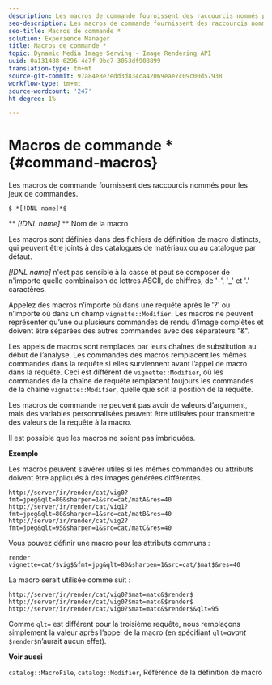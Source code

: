 ```yaml
---
description: Les macros de commande fournissent des raccourcis nommés pour les jeux de commandes.
seo-description: Les macros de commande fournissent des raccourcis nommés pour les jeux de commandes.
seo-title: Macros de commande *
solution: Experience Manager
title: Macros de commande *
topic: Dynamic Media Image Serving - Image Rendering API
uuid: 0a131488-6296-4c7f-9bc7-3053df908899
translation-type: tm+mt
source-git-commit: 97a84e8e7edd3d834ca42069eae7c09c00d57938
workflow-type: tm+mt
source-wordcount: '247'
ht-degree: 1%

---
```



# Macros de commande *{#command-macros}

Les macros de commande fournissent des raccourcis nommés pour les jeux de commandes.

`$ *[!DNL name]*$`

** *[!DNL name]* ** Nom de la macro

Les macros sont définies dans des fichiers de définition de macro distincts, qui peuvent être joints à des catalogues de matériaux ou au catalogue par défaut.

*[!DNL name]* n&#39;est pas sensible à la casse et peut se composer de n&#39;importe quelle combinaison de lettres ASCII, de chiffres, de &#39;-&#39;, &#39;_&#39; et &#39;.&#39; caractères.

Appelez des macros n’importe où dans une requête après le &#39;?&#39; ou n’importe où dans un champ `vignette::Modifier`. Les macros ne peuvent représenter qu’une ou plusieurs commandes de rendu d’image complètes et doivent être séparées des autres commandes avec des séparateurs &quot;&amp;&quot;.

Les appels de macros sont remplacés par leurs chaînes de substitution au début de l’analyse. Les commandes des macros remplacent les mêmes commandes dans la requête si elles surviennent avant l’appel de macro dans la requête. Ceci est différent de `vignette::Modifier`, où les commandes de la chaîne de requête remplacent toujours les commandes de la chaîne `vignette::Modifier`, quelle que soit la position de la requête.

Les macros de commande ne peuvent pas avoir de valeurs d’argument, mais des variables personnalisées peuvent être utilisées pour transmettre des valeurs de la requête à la macro.

Il est possible que les macros ne soient pas imbriquées.

**Exemple**

Les macros peuvent s’avérer utiles si les mêmes commandes ou attributs doivent être appliqués à des images générées différentes.

`http://server/ir/render/cat/vig0?fmt=jpeg&qlt=80&sharpen=1&src=cat/matA&res=40 http://server/ir/render/cat/vig1?fmt=jpeg&qlt=80&sharpen=1&src=cat/matB&res=40 http://server/ir/render/cat/vig2?fmt=jpeg&qlt=95&sharpen=1&src=cat/matC&res=40`

Vous pouvez définir une macro pour les attributs communs :

`render vignette=cat/$vig$&fmt=jpg&qlt=80&sharpen=1&src=cat/$mat$&res=40`

La macro serait utilisée comme suit :

`http://server/ir/render/cat/vig0?$mat=matc&$render$ http://server/ir/render/cat/vig0?$mat=matc&$render$ http://server/ir/render/cat/vig0?$mat=matc&$render$&qlt=95`

Comme `qlt=` est différent pour la troisième requête, nous remplaçons simplement la valeur après l’appel de la macro (en spécifiant `qlt=`*avant* `$render$`n’aurait aucun effet).

**Voir aussi**

`catalog::MacroFile`,  `catalog::Modifier`, Référence de la définition de macro

<!--<a id="section_297B7FCB285F4891AA76DF8393089931"></a>-->

